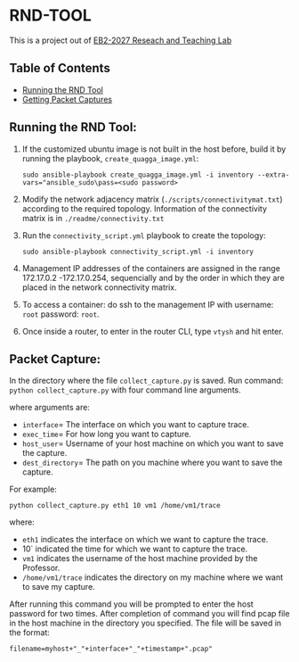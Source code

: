 # RND-TOOL

This is a project out of [EB2-2027 Reseach and Teaching Lab](https://sites.google.com/a/ncsu.edu/summer15eb22027/)

## Table of Contents
* [Running the RND Tool](#running-the-rnd-tool)
* [Getting Packet Captures](#packet-capture)

## Running the RND Tool:
1. If the customized ubuntu image is not built in the host before, build it by running the playbook, `create_quagga_image.yml`:

   `sudo ansible-playbook create_quagga_image.yml -i inventory --extra-vars="ansible_sudo\pass=<sudo password>`
   
2. Modify the network adjacency matrix (`./scripts/connectivitymat.txt`) according to the required topology. Information of the connectivity matrix is in `./readme/connectivity.txt`
3. Run the `connectivity_script.yml` playbook to create the topology:

   `sudo ansible-playbook connectivity_script.yml -i inventory`

4. Management IP addresses of the containers are assigned in the range 172.17.0.2 -172.17.0.254, sequencially and by the order in which they are placed in the network connectivity matrix. 
5. To access a container: do ssh to the management IP with username: `root` password: `root`.
6. Once inside a router, to enter in the router CLI, type `vtysh` and hit enter.


## Packet Capture:

In the directory where the file `collect_capture.py` is saved.
Run command:
`python collect_capture.py` with four command line arguments.

where arguments are:
* `interface`= The interface on which you want to capture trace.
* `exec_time`= For how long you want to capture.
* `host_user`= Username of your host machine on which you want to save the capture.
* `dest_directory`= The path on you machine where you want to save the capture.

For example:

`python collect_capture.py eth1 10 vm1 /home/vm1/trace`

where: 
  * `eth1` indicates the interface on which we want to capture the trace. 
  *  10` indicated the time for which we want to capture the trace.
  * `vm1` indicates the username of the host machine provided  by the Professor. 
  * `/home/vm1/trace` indicates the directory on my machine where we want to save my capture.
  
  After running this command you will be prompted to enter the host password for two times.
  After completion of command you will find pcap file in the host machine in the directory you specified. 
  The file will be saved in the format:
  
  `filename=myhost+"_"+interface+"_"+timestamp+".pcap"`
